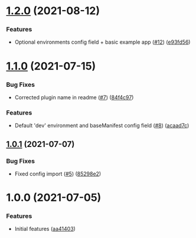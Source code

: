 # [1.2.0](https://github.com/getndazn/kopytko-packager/compare/v1.1.0...v1.2.0) (2021-08-12)


### Features

* Optional environments config field + basic example app ([#12](https://github.com/getndazn/kopytko-packager/issues/12)) ([e93fd56](https://github.com/getndazn/kopytko-packager/commit/e93fd5656601e510b8a7567c2b35d2f735cf264d))

# [1.1.0](https://github.com/getndazn/kopytko-packager/compare/v1.0.1...v1.1.0) (2021-07-15)


### Bug Fixes

* Corrected plugin name in readme ([#7](https://github.com/getndazn/kopytko-packager/issues/7)) ([84f4c97](https://github.com/getndazn/kopytko-packager/commit/84f4c974df86907b9ca0d29a48001384e74e8b64))


### Features

* Default 'dev' environment and baseManifest config field ([#8](https://github.com/getndazn/kopytko-packager/issues/8)) ([acaad7c](https://github.com/getndazn/kopytko-packager/commit/acaad7c0ea77d808af345941a6b0d20af0282758))

## [1.0.1](https://github.com/getndazn/kopytko-packager/compare/v1.0.0...v1.0.1) (2021-07-07)


### Bug Fixes

* Fixed config import ([#5](https://github.com/getndazn/kopytko-packager/issues/5)) ([85298e2](https://github.com/getndazn/kopytko-packager/commit/85298e2a38cec2dda701d1140fb132b1b02464d5))

# 1.0.0 (2021-07-05)


### Features

* Initial features ([aa41403](https://github.com/getndazn/kopytko-packager/commit/aa4140312d4e84a4227d9e8b47d8aab2855ab14e))

